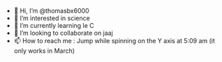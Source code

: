 - 👋 Hi, I’m @thomasbx6000
- 👀 I’m interested in science
- 🌱 I’m currently learning le C
- 💞️ I’m looking to collaborate on jaaj
- 📫 How to reach me : Jump while spinning on the Y axis at 5:09 am (it only works in March)

<!---
thomasbx6000/thomasbx6000 is a ✨ special ✨ repository because its `README.md` (this file) appears on your GitHub profile.
You can click the Preview link to take a look at your changes.
--->
